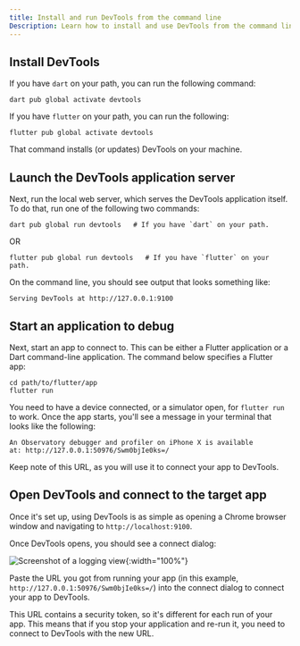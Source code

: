 ```yaml
---
title: Install and run DevTools from the command line
Description: Learn how to install and use DevTools from the command line.
---
```


## Install DevTools

If you have `dart` on your path,
you can run the following command:

```
dart pub global activate devtools
```

If you have `flutter` on your path,
you can run the following:

```
flutter pub global activate devtools
```

That command installs (or updates) DevTools on your machine.

## Launch the DevTools application server

Next, run the local web server, which serves the DevTools
application itself. To do that, run one of the following
two commands:

```
dart pub global run devtools   # If you have `dart` on your path.
```

OR

```
flutter pub global run devtools   # If you have `flutter` on your path.
```

On the command line, you should see output that looks something like:

```
Serving DevTools at http://127.0.0.1:9100
```

## Start an application to debug

Next, start an app to connect to.
This can be either a Flutter application
or a Dart command-line application.
The command below specifies a Flutter app:

```
cd path/to/flutter/app
flutter run
```

You need to have a device connected, or a simulator open,
for `flutter run` to work. Once the app starts, you'll see a
message in your terminal that looks like the following:

```
An Observatory debugger and profiler on iPhone X is available
at: http://127.0.0.1:50976/Swm0bjIe0ks=/
```

Keep note of this URL,
as you will use it to connect your app to DevTools.

## Open DevTools and connect to the target app

Once it's set up, using DevTools is as simple as opening a
Chrome browser window and navigating to `http://localhost:9100`.

Once DevTools opens, you should see a connect dialog:

![Screenshot of a logging view](/assets/images/docs/tools/devtools/connect_dialog.png){:width="100%"}

Paste the URL you got from running your app (in this example,
`http://127.0.0.1:50976/Swm0bjIe0ks=/`) into the connect dialog
to connect your app to DevTools.

This URL contains a security token, so it's different
for each run of your app. This means that if you stop your
application and re-run it, you need to connect to DevTools
with the new URL.

